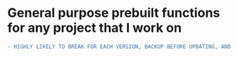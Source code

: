 # General purpose prebuilt functions for any project that I work on
```diff
- HIGHLY LIKELY TO BREAK FOR EACH VERSION, BACKUP BEFORE UPDATING, AND REQUIRE SPECIFIC VERSION IF YOU ARE TO USE THIS
```